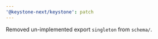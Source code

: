```yaml
---
'@keystone-next/keystone': patch
---
```


Removed un-implemented export `singleton` from `schema/`.

